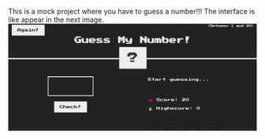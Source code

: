 This is a mock project where you have to guess a number!!!
The interface is like appear in the next image.
![](../Project_1/interface_P2.png)
